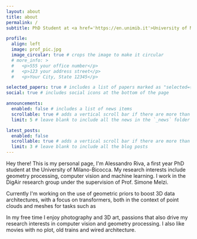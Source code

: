 ```yaml
---
layout: about
title: about
permalink: /
subtitle: PhD Student at <a href='https://en.unimib.it'>University of Milano-Bicocca</a>, photographer and 3D artist.

profile:
  align: left
  image: prof_pic.jpg
  image_circular: true # crops the image to make it circular
  # more_info: >
  #   <p>555 your office number</p>
  #   <p>123 your address street</p>
  #   <p>Your City, State 12345</p>

selected_papers: true # includes a list of papers marked as "selected={true}"
social: true # includes social icons at the bottom of the page

announcements:
  enabled: false # includes a list of news items
  scrollable: true # adds a vertical scroll bar if there are more than 3 news items
  limit: 5 # leave blank to include all the news in the `_news` folder

latest_posts:
  enabled: false
  scrollable: true # adds a vertical scroll bar if there are more than 3 new posts items
  limit: 3 # leave blank to include all the blog posts
---
```


Hey there! This is my personal page, I'm Alessandro Riva, a first year PhD student at the University of Milano-Bicocca.
My research interests include geometry processing, computer vision and machine learning.
I work in the DigAir research group under the supervision of Prof. Simone Melzi.

Currently I'm working on the use of geometric priors to boost 3D data architectures, with a focus on transformers,
both in the context of point clouds and meshes for tasks such as 

In my free time I enjoy photography and 3D art, passions that also drive my research interests in computer vision and geometry processing.
I also like movies with no plot, old trains and wired architecture.
